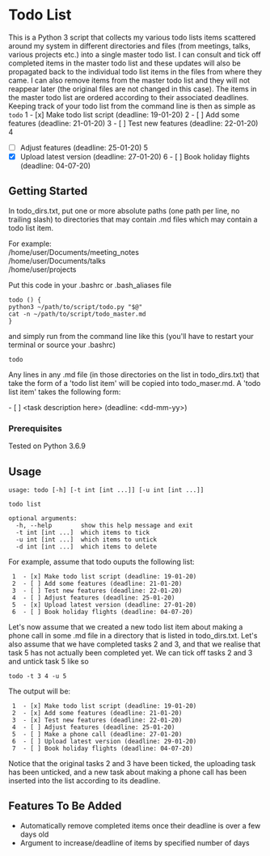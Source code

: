 # Todo List

This is a Python 3 script that collects my various todo lists items scattered
around my system in different directories and files (from meetings, talks,
various projects etc.) into a single master todo list. I can consult and tick
off completed items in the master todo list and these updates will also be
propagated back to the individual todo list items in the files from where they
came. I can also remove items from the master todo list and they will not
reappear later (the original files are not changed in this case). The items in
the master todo list are ordered according to their associated deadlines.
Keeping track of your todo list from the command line is then as simple as ```
todo ``` 1  - [x] Make todo list script (deadline: 19-01-20) 2  - [ ] Add some
features (deadline: 21-01-20) 3  - [ ] Test new features (deadline: 22-01-20) 4
- [ ] Adjust features (deadline: 25-01-20) 5
- [x] Upload latest version (deadline: 27-01-20) 6  - [ ] Book holiday flights
  (deadline: 04-07-20)

## Getting Started

In todo_dirs.txt, put one or more absolute paths (one path per line, no
trailing slash) to directories that may contain .md files which may contain a
todo list item.
 
For example:\
/home/user/Documents/meeting_notes\
/home/user/Documents/talks\
/home/user/projects

Put this code in your .bashrc or .bash_aliases file

```
todo () {
python3 ~/path/to/script/todo.py "$@"
cat -n ~/path/to/script/todo_master.md
}
```

and simply run from the command line like this (you'll have to restart your
terminal or source your .bashrc)

```
todo
```

Any lines in any .md file (in those directories on the list in todo_dirs.txt)
that take the form of a 'todo list item' will be copied into todo_maser.md. A
'todo list item' takes the following form:

\- [ ] \<task description here\> (deadline: \<dd-mm-yy\>)

### Prerequisites

Tested on Python 3.6.9

## Usage

```
usage: todo [-h] [-t int [int ...]] [-u int [int ...]]

todo list

optional arguments:
  -h, --help        show this help message and exit
  -t int [int ...]  which items to tick
  -u int [int ...]  which items to untick
  -d int [int ...]  which items to delete

```
  
For example, assume that todo ouputs the following list:

     1  - [x] Make todo list script (deadline: 19-01-20)
     2  - [ ] Add some features (deadline: 21-01-20)
     3  - [ ] Test new features (deadline: 22-01-20)
     4  - [ ] Adjust features (deadline: 25-01-20)
     5  - [x] Upload latest version (deadline: 27-01-20)
     6  - [ ] Book holiday flights (deadline: 04-07-20)

Let's now assume that we created a new todo list item about making a phone call
in some .md file in a directory that is listed in todo_dirs.txt. Let's also
assume that we have completed tasks 2 and 3, and that we realise that task 5
has not actually been completed yet. We can tick off tasks 2 and 3 and untick
task 5 like so

```
todo -t 3 4 -u 5
```

The output will be:

     1  - [x] Make todo list script (deadline: 19-01-20)
     2  - [x] Add some features (deadline: 21-01-20)
     3  - [x] Test new features (deadline: 22-01-20)
     4  - [ ] Adjust features (deadline: 25-01-20)
     5  - [ ] Make a phone call (deadline: 27-01-20)
     6  - [ ] Upload latest version (deadline: 29-01-20)
     7  - [ ] Book holiday flights (deadline: 04-07-20)

Notice that the original tasks 2 and 3 have been ticked, the uploading task has
been unticked, and a new task about making a phone call has been inserted into
the list according to its deadline.

## Features To Be Added

- Automatically remove completed items once their deadline is over a few days
  old
- Argument to increase/deadline of items by specified number of days
